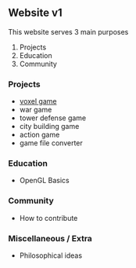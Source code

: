 ## Website v1

This website serves 3 main purposes
1. Projects
2. Education
3. Community

### Projects

- [voxel game](https://moomed.me/projects/voxel-game.html)
- war game
- tower defense game
- city building game
- action game
- game file converter

### Education

 - OpenGL Basics

### Community

- How to contribute

### Miscellaneous / Extra

- Philosophical ideas
